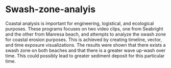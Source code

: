 # Swash-zone-analyis
Coastal analysis is important for engineering, logistical, and ecological purposes. These programs focuses on two video clips, one from Seabright and the other from Manresa beach, and attempts to analyze the swash zone for coastal erosion purposes. This is achieved by creating timeline, vector, and time exposure visualizations. The results were shown that there exists a swash zone on both beaches and that there is a greater wave up-wash over time. This could possibly lead to greater sediment deposit for this particular time.

